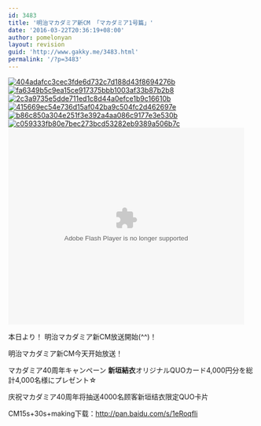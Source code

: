 ```yaml
---
id: 3483
title: '明治マカダミア新CM 「マカダミア1号篇」'
date: '2016-03-22T20:36:19+08:00'
author: pomelonyan
layout: revision
guid: 'http://www.gakky.me/3483.html'
permalink: '/?p=3483'
---
```


[![404adafcc3cec3fde6d732c7d188d43f8694276b](http://www.yui-aragaki.org/wp-content/uploads/2016/03/404adafcc3cec3fde6d732c7d188d43f8694276b.png)](http://www.yui-aragaki.org/wp-content/uploads/2016/03/404adafcc3cec3fde6d732c7d188d43f8694276b.png) [![fa6349b5c9ea15ce917375bbb1003af33b87b2b8](http://www.yui-aragaki.org/wp-content/uploads/2016/03/fa6349b5c9ea15ce917375bbb1003af33b87b2b8.png)](http://www.yui-aragaki.org/wp-content/uploads/2016/03/fa6349b5c9ea15ce917375bbb1003af33b87b2b8.png) [![2c3a9735e5dde711ed1c8d44a0efce1b9c16610b](http://www.yui-aragaki.org/wp-content/uploads/2016/03/2c3a9735e5dde711ed1c8d44a0efce1b9c16610b.jpg)](http://www.yui-aragaki.org/wp-content/uploads/2016/03/2c3a9735e5dde711ed1c8d44a0efce1b9c16610b.jpg) [![415669ec54e736d15af042ba9c504fc2d462697e](http://www.yui-aragaki.org/wp-content/uploads/2016/03/415669ec54e736d15af042ba9c504fc2d462697e.jpg)](http://www.yui-aragaki.org/wp-content/uploads/2016/03/415669ec54e736d15af042ba9c504fc2d462697e.jpg) [![b86c850a304e251f3e392a4aa086c9177e3e530b](http://www.yui-aragaki.org/wp-content/uploads/2016/03/b86c850a304e251f3e392a4aa086c9177e3e530b.jpg)](http://www.yui-aragaki.org/wp-content/uploads/2016/03/b86c850a304e251f3e392a4aa086c9177e3e530b.jpg) [![c059333fb80e7bec273bcd53282eb9389a506b7c](http://www.yui-aragaki.org/wp-content/uploads/2016/03/c059333fb80e7bec273bcd53282eb9389a506b7c.jpg)](http://www.yui-aragaki.org/wp-content/uploads/2016/03/c059333fb80e7bec273bcd53282eb9389a506b7c.jpg)  
<embed height="400" src="http://www.tudou.com/v/aQltnkonlK8/&bid=05&resourceId=0_05_05_99/v.swf" type="application/x-shockwave-flash" width="480"></embed>

本日より！ 明治マカダミア新CM放送開始(^^)！

明治マカダミア新CM今天开始放送！

マカダミア40周年キャンペーン **新垣結衣**オリジナルQUOカード4,000円分を総計4,000名様にプレゼント☆

庆祝マカダミア40周年将抽送4000名顾客新垣结衣限定QUO卡片

CM15s+30s+making下载：<http://pan.baidu.com/s/1eRoqfIi>